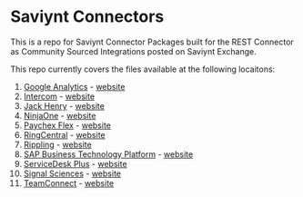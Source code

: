 # Saviynt Connectors

This is a repo for Saviynt Connector Packages built for the REST Connector as Community Sourced Integrations posted on Saviynt Exchange.

This repo currently covers the files available at the following locaitons:

1. [Google Analytics](https://forums.saviynt.com/t5/community-sourced-integrations/google-analytics-integration-guide/ta-p/58306) - [website](https://analytics.google.com/)
1. [Intercom](https://forums.saviynt.com/t5/community-sourced-integrations/intercom-integration-guide/ta-p/52123) - [website](https://www.intercom.com/)
1. [Jack Henry](https://forums.saviynt.com/t5/community-sourced-integrations/jack-henry-integration-guide/ta-p/60263) - [website](https://www.jackhenry.com/)
1. [NinjaOne](https://forums.saviynt.com/t5/community-sourced-integrations/ninjaone-integration-guide/ta-p/53191) - [website](https://www.ninjaone.com/)
1. [Paychex Flex](https://forums.saviynt.com/t5/community-sourced-integrations/paychex-flex-hr-integration-guide/ta-p/59873ls) - [website](https://www.paychex.com/)
1. [RingCentral](https://forums.saviynt.com/t5/community-sourced-integrations/ringcentral-integration-guide/ta-p/45617) - [website](https://www.ringcentral.com/)
1. [Rippling](https://forums.saviynt.com/t5/community-sourced-integrations/rippling-hr-integration-guide/ta-p/56471) - [website](https://www.rippling.com/)
1. [SAP Business Technology Platform](https://forums.saviynt.com/t5/community-sourced-integrations/sap-business-technology-platform-sap-btp-integration-guide/ta-p/68010) - [website](https://www.sap.com/products/technology-platform.html)
1. [ServiceDesk Plus](https://forums.saviynt.com/t5/community-sourced-integrations/servicedesk-plus-integration-guide/ta-p/53548) - [website](https://www.manageengine.com/products/service-desk/)
1. [Signal Sciences](https://forums.saviynt.com/t5/community-sourced-integrations/signal-sciences-integration-guide/ta-p/50270) - [website](https://www.signalsciences.com/)
1. [TeamConnect](https://forums.saviynt.com/t5/community-sourced-integrations/teamconnect-integration-guide/ta-p/65149) - [website](https://www.teamconnectusa.com/)